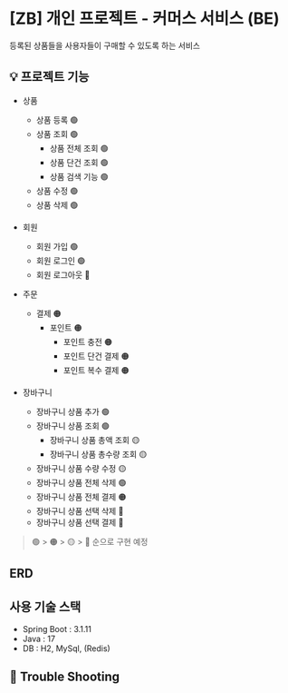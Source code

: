 # [ZB] 개인 프로젝트 - 커머스 서비스 (BE)
등록된 상품들을 사용자들이 구매할 수 있도록 하는 서비스

## 💡 프로젝트 기능
- 상품
  - 상품 등록 🟢
  - 상품 조회 🟢
    - 상품 전체 조회 🟢
    - 상품 단건 조회 🟢
    - 상품 검색 기능 🟢
  - 상품 수정 🟢
  - 상품 삭제 🟢
  
- 회원
  - 회원 가입 🟢
  - 회원 로그인 🟢
  - 회원 로그아웃 🔴

- 주문
  - 결제 🟠
    - 포인트 🟠
      - 포인트 충전 🟠
      - 포인트 단건 결제 🟠
      - 포인트 복수 결제 🟠 
    
- 장바구니
  - 장바구니 상품 추가 🟢
  - 장바구니 상품 조회 🟢
    - 장바구니 상품 총액 조회 🟡
    - 장바구니 상품 총수량 조회 🟡
  - 장바구니 상품 수량 수정 🟡
  - 장바구니 상품 전체 삭제 🟢
  - 장바구니 상품 전체 결제 🟠
  - 장바구니 상품 선택 삭제 🔴
  - 장바구니 상품 선택 결제 🔴

> 🟢 > 🟠 > 🟡 > 🔴 순으로 구현 예정

## ERD

## 사용 기술 스택
- Spring Boot : 3.1.11
- Java : 17
- DB : H2, MySql, (Redis)
  
## 🚀 Trouble Shooting

